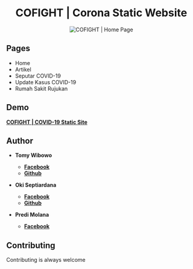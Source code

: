 <h1 align="center">COFIGHT |  Corona Static Website</h1>

<p align="center">
  <img src="https://i.ibb.co/KxmS6yt/Waspadai-COVID-19-COFIGHT.png" alt="COFIGHT | Home Page"/>
</p>

## Pages
- Home
- Artikel
- Seputar COVID-19
- Update Kasus COVID-19
- Rumah Sakit Rujukan

## Demo
<a href="https://myfra.github.io/COFIGHT-IITC-2020/"> **COFIGHT | COVID-19 Static Site**</a>

## Author
* <b>Tomy Wibowo</b>
    * <a href="https://facebook.com/tomy.ntapss/"> **Facebook**</a>
    * <a href="https://github.com/MyFRA"> **Github**</a>


* <b>Oki Septiardana</b>
    * <a href="https://facebook.com/OkiSeptiArdana"> **Facebook**</a>
    * <a href="https://https://github.com/oardana"> **Github**</a>


* <b>Predi Molana</b>
    * <a href="https://facebook.com/predi.altair.23"> **Facebook**</a>
    
    
## Contributing
<p>Contributing is always welcome</p>
